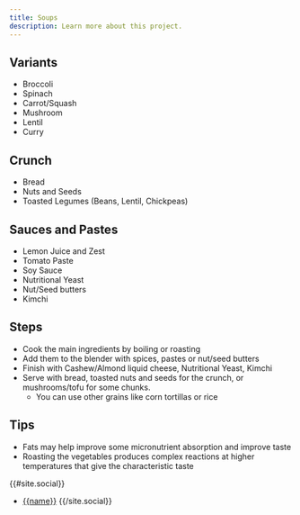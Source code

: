 ```yaml
---
title: Soups
description: Learn more about this project.
---
```


## Variants

- Broccoli
- Spinach
- Carrot/Squash
- Mushroom
- Lentil
- Curry

## Crunch

- Bread
- Nuts and Seeds
- Toasted Legumes (Beans, Lentil, Chickpeas)

## Sauces and Pastes

- Lemon Juice and Zest
- Tomato Paste
- Soy Sauce
- Nutritional Yeast
- Nut/Seed butters
- Kimchi

## Steps

- Cook the main ingredients by boiling or roasting
- Add them to the blender with spices, pastes or nut/seed butters
- Finish with Cashew/Almond liquid cheese, Nutritional Yeast, Kimchi
- Serve with bread, toasted nuts and seeds for the crunch, or mushrooms/tofu for some chunks. 
  - You can use other grains like corn tortillas or rice

## Tips

- Fats may help improve some micronutrient absorption and improve taste
- Roasting the vegetables produces complex reactions at higher temperatures that give the characteristic taste

{{#site.social}}
- [{{name}}]({{url}})
{{/site.social}}
